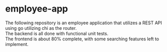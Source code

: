 # employee-app
The following repository is an employee application that utilizes a REST API using go utilizing chi as the router.\
The backend is all done with functional unit tests.\
The frontend is about 80% complete, with some searching features left to implement.
